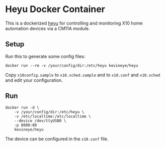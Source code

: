# Heyu Docker Container

This is a dockerized [heyu](http://www.heyu.org/) for controlling and monitoring X10 home automation devices via a CM11A module.

## Setup

Run this to generate some config files:

    docker run --rm -v /your/config/dir:/etc/heyu kevineye/heyu
    
Copy `x10config.sample` to `x10.sched.sample` and to `x10.conf` and `x10.sched` and edit your configuration.

## Run

    docker run -d \
        -v /your/config/dir:/etc/heyu \
        -v /etc/localtime:/etc/localtime \
        --device /dev/ttyUSB0 \
        -p 8080:80
        kevineye/heyu

The device can be configured in the `x10.conf` file.